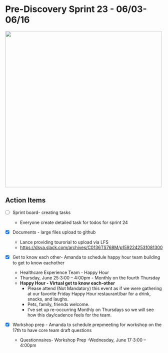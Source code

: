 # Pre-Discovery Sprint 23 - 06/03- 06/16

<img src="https://lh4.googleusercontent.com/mSbkoTQSdaxlwPphal1P63vFxVkOu0lLb_bUc13i9PetkiO5lqp47s3DdRrh4VWHD0gSmPI1yw_rgSt-v4mbQks8DyZOHJet8AQkqll_pJ-4kBOGfZ89tBJGGv0ym5ytnxgkOdMV" width="500">

## Action Items
- [ ] Sprint board- creating tasks
  - Everyone create detailed task for todos for sprint 24
- [X] Documents - large files upload to github 
	- Lance providing tourorial to upload via LFS
	- https://dsva.slack.com/archives/C0136TS768M/p1592242531081300
- [X] Get to know each other- Amanda to schedule happy hour team building to get to know eachother
  	- Healthcare Experience Team - Happy Hour
  	- Thursday, June 25⋅3:00 – 4:00pm - Monthly on the fourth Thursday
  	- **Happy Hour - Virtual get to know each-other**
		- Please attend (Not Mandatory) this event as if we were gathering at our favorite Friday Happy Hour restaurant/bar for a drink, snacks, and laughs.
		- Pets, family, friends welcome.
		- I've set up re-occurring Monthly on Thursdays so we will see how this day/cadence feels for the team.

- [X] Workshop prep - Amanda to schedule prepmeeting for workshop on the 17th to have core team draft questions
	- Questionnaires- Workshop Prep -Wednesday, June 17⋅3:00 – 4:00pm

